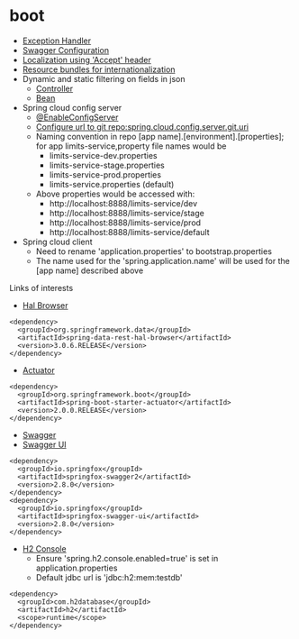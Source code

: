 # boot

* [Exception Handler](https://github.com/idaho-guy/boot/blob/master/restful-web-services/src/main/java/com/in28minutes/rest/webservices/restfulwebservices/exception/CustomizedResponseEntityExceptionHandler.java)
* [Swagger Configuration](https://github.com/idaho-guy/boot/blob/master/restful-web-services/src/main/java/com/in28minutes/rest/webservices/restfulwebservices/SwaggerConfig.java)
* [Localization using 'Accept' header](https://github.com/idaho-guy/boot/blob/master/restful-web-services/src/main/java/com/in28minutes/rest/webservices/restfulwebservices/RestfulWebServicesApplication.java#L22)
* [Resource bundles for internationalization](https://github.com/idaho-guy/boot/blob/master/restful-web-services/src/main/java/com/in28minutes/rest/webservices/restfulwebservices/RestfulWebServicesApplication.java#L33)
* Dynamic and static filtering on fields in json
  * [Controller](https://github.com/idaho-guy/boot/blob/master/restful-web-services/src/main/java/com/in28minutes/rest/webservices/restfulwebservices/filtering/FilteringController.java#L18)
  * [Bean](https://github.com/idaho-guy/boot/blob/master/restful-web-services/src/main/java/com/in28minutes/rest/webservices/restfulwebservices/filtering/SomeBean.java#L7)
* Spring cloud config server
  * [@EnableConfigServer](https://github.com/idaho-guy/boot/blob/master/spring-cloud-config-server/src/main/java/com/in28minutes/microservices/springcloudconfigserver/SpringCloudConfigServerApplication.java#L8)
  * [Configure url to git repo:spring.cloud.config.server.git.uri](https://github.com/idaho-guy/boot/blob/master/spring-cloud-config-server/src/main/resources/application.properties#L4)
  * Naming convention in repo [app name].[environment].[properties]; for app limits-service,property file names would be
    * limits-service-dev.properties
    * limits-service-stage.properties
    * limits-service-prod.properties
    * limits-service.properties (default)
  * Above properties would be accessed with:
    * http://localhost:8888/limits-service/dev
    * http://localhost:8888/limits-service/stage
    * http://localhost:8888/limits-service/prod
    * http://localhost:8888/limits-service/default
* Spring cloud client
  * Need to rename 'application.properties' to bootstrap.properties
  * The name used for the 'spring.application.name' will be used for the [app name] described above
    

Links of interests
* [Hal Browser](http://localhost:8080)
```
<dependency>
  <groupId>org.springframework.data</groupId>
  <artifactId>spring-data-rest-hal-browser</artifactId>
  <version>3.0.6.RELEASE</version>
</dependency>
```
* [Actuator](http://localhost:8080/actuator)
```
<dependency>
  <groupId>org.springframework.boot</groupId>
  <artifactId>spring-boot-starter-actuator</artifactId>
  <version>2.0.0.RELEASE</version>
</dependency>
 ```
* [Swagger](http://localhost:8080/v2/api-docs)
* [Swagger UI](http://localhost:8080/swagger-ui.html)
```
<dependency>
  <groupId>io.springfox</groupId>
  <artifactId>springfox-swagger2</artifactId>
  <version>2.8.0</version>
</dependency>
<dependency>
  <groupId>io.springfox</groupId>
  <artifactId>springfox-swagger-ui</artifactId>
  <version>2.8.0</version>
</dependency>
```
* [H2 Console](http://localhost:8080/h2-console)
  * Ensure 'spring.h2.console.enabled=true' is set in application.properties
  * Default jdbc url is 'jdbc:h2:mem:testdb'
```
<dependency>
  <groupId>com.h2database</groupId>
  <artifactId>h2</artifactId>
  <scope>runtime</scope>
</dependency>
```
